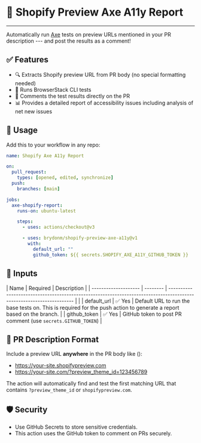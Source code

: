# 🧪 Shopify Preview Axe A11y Report

---

Automatically run [Axe](https://www.deque.com/axe/) tests on preview URLs mentioned in your PR description --- and post the results as a comment!

## ✅ Features

- 🔍 Extracts Shopify preview URL from PR body (no special formatting needed)
- 🧪 Runs BrowserStack CLI tests
- 💬 Comments the test results directly on the PR
- 📊 Provides a detailed report of accessibility issues including analysis of net new issues

## 🚀 Usage

Add this to your workflow in any repo:

```yaml
name: Shopify Axe A11y Report

on:
  pull_request:
    types: [opened, edited, synchronize]
  push:
    branches: [main]

jobs:
  axe-shopify-report:
    runs-on: ubuntu-latest

    steps:
      - uses: actions/checkout@v3

      - uses: brydonm/shopify-preview-axe-a11y@v1
        with:
          default_url: ""
          github_token: ${{ secrets.SHOPIFY_AXE_A11Y_GITHUB_TOKEN }}
```

## 🔧 Inputs

| Name | Required | Description |
| -------------------- | -------- | -------------------------------------------------------------------------------------------------------------------- | |
| default_url | ✅ Yes | Default URL to run the base tests on. This is required for the push action to generate a report based on the branch. |
| github_token | ✅ Yes | GitHub token to post PR comment (use `secrets.GITHUB_TOKEN`) |

## 📝 PR Description Format

Include a preview URL **anywhere** in the PR body like ():

- https://your-site.shopifypreview.com
- https://your-site.com/?preview_theme_id=123456789

The action will automatically find and test the first matching URL that contains `?preview_theme_id` or `shopifypreview.com`.

## 🛡️ Security

- Use GitHub Secrets to store sensitive credentials.
- This action uses the GitHub token to comment on PRs securely.
